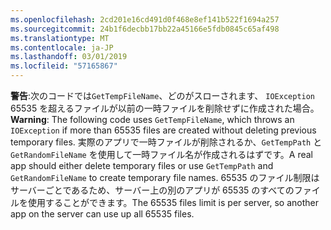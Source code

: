 ```yaml
---
ms.openlocfilehash: 2cd201e16cd491d0f468e8ef141b522f1694a257
ms.sourcegitcommit: 24b1f6decbb17bb22a45166e5fdb0845c65af498
ms.translationtype: MT
ms.contentlocale: ja-JP
ms.lasthandoff: 03/01/2019
ms.locfileid: "57165867"
---
```

<span data-ttu-id="3d88d-101">**警告**:次のコードでは`GetTempFileName`、どのがスローされます、 `IOException` 65535 を超えるファイルが以前の一時ファイルを削除せずに作成された場合。</span><span class="sxs-lookup"><span data-stu-id="3d88d-101">**Warning**: The following code uses `GetTempFileName`, which throws an `IOException` if more than 65535 files are created without deleting previous temporary files.</span></span> <span data-ttu-id="3d88d-102">実際のアプリで一時ファイルが削除されるか、`GetTempPath` と `GetRandomFileName` を使用して一時ファイル名が作成されるはずです。</span><span class="sxs-lookup"><span data-stu-id="3d88d-102">A real app should either delete temporary files or use `GetTempPath` and `GetRandomFileName` to create temporary file names.</span></span> <span data-ttu-id="3d88d-103">65535 のファイル制限はサーバーごとであるため、サーバー上の別のアプリが 65535 のすべてのファイルを使用することができます。</span><span class="sxs-lookup"><span data-stu-id="3d88d-103">The 65535 files limit is per server, so another app on the server can use up all 65535 files.</span></span> 
